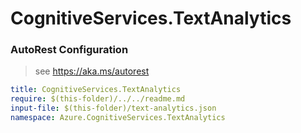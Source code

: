 # CognitiveServices.TextAnalytics
### AutoRest Configuration
> see https://aka.ms/autorest

``` yaml
title: CognitiveServices.TextAnalytics
require: $(this-folder)/../../readme.md
input-file: $(this-folder)/text-analytics.json
namespace: Azure.CognitiveServices.TextAnalytics
```
